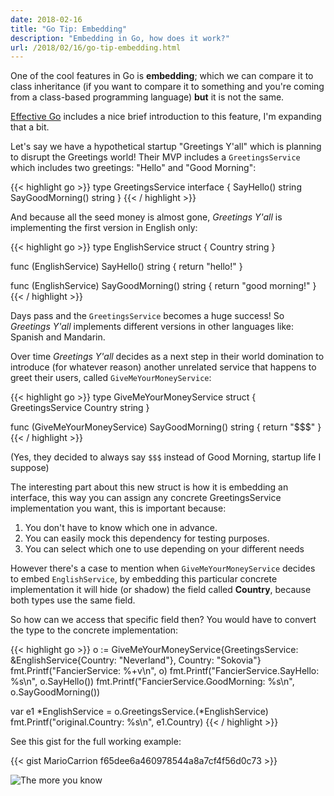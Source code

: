 ```yaml
---
date: 2018-02-16
title: "Go Tip: Embedding"
description: "Embedding in Go, how does it work?"
url: /2018/02/16/go-tip-embedding.html
---
```


One of the cool features in Go is **embedding**; which we can compare it to class inheritance (if you want to compare it to something and you're coming from a class-based programming language) **but** it is not the same.

[Effective Go](https://golang.org/doc/effective_go.html#embedding) includes a nice brief introduction to this feature, I'm expanding that a bit.

Let's say we have a hypothetical startup "Greetings Y'all" which is planning to disrupt the Greetings world! Their MVP includes a `GreetingsService` which includes two greetings: "Hello" and "Good Morning":

{{< highlight go >}}
type GreetingsService interface {
	SayHello() string
	SayGoodMorning() string
}
{{< / highlight >}}

And because all the seed money is almost gone, _Greetings Y'all_ is implementing the first version in English only:

{{< highlight go >}}
type EnglishService struct {
	Country string
}

func (EnglishService) SayHello() string {
	return "hello!"
}

func (EnglishService) SayGoodMorning() string {
	return "good morning!"
}
{{< / highlight >}}

Days pass and the `GreetingsService` becomes a huge success! So _Greetings Y'all_ implements different versions in other languages like: Spanish and Mandarin.

Over time _Greetings Y'all_ decides as a next step in their world domination to introduce (for whatever reason) another unrelated service that happens to greet their users, called `GiveMeYourMoneyService`:

{{< highlight go >}}
type GiveMeYourMoneyService struct {
	GreetingsService
	Country string
}

func (GiveMeYourMoneyService) SayGoodMorning() string {
	return "$$$"
}
{{< / highlight >}}

(Yes, they decided to always say `$$$` instead of Good Morning, startup life I suppose)

The interesting part about this new struct is how it is embedding an interface, this way you can assign any concrete GreetingsService implementation you want, this is important because:

1. You don't have to know which one in advance.
2. You can easily mock this dependency for testing purposes.
3. You can select which one to use depending on your different needs

However there's a case to mention when `GiveMeYourMoneyService` decides to embed `EnglishService`, by embedding this particular concrete implementation it will hide (or shadow) the field called **Country**, because both types use the same field.

So how can we access that specific field then? You would have to convert the type to the concrete implementation:

{{< highlight go >}}
o := GiveMeYourMoneyService{GreetingsService: &EnglishService{Country: "Neverland"}, Country: "Sokovia"}
fmt.Printf("FancierService: %+v\n", o)
fmt.Printf("FancierService.SayHello: %s\n", o.SayHello())
fmt.Printf("FancierService.GoodMorning: %s\n", o.SayGoodMorning())

var e1 *EnglishService = o.GreetingsService.(*EnglishService)
fmt.Printf("original.Country: %s\n", e1.Country)
{{< / highlight >}}

See this gist for the full working example:

{{< gist MarioCarrion f65dee6a460978544a8a7cf4f56d0c73 >}}

![The more you know](https://media.giphy.com/media/83QtfwKWdmSEo/giphy.gif "The more you know")

